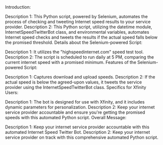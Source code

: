 Introduction:

Description 1: This Python script, powered by Selenium, automates the process of checking and tweeting Internet speed results to your service provider.
Description 2: This Python script, utilizing the datetime module, InternetSpeedTwitterBot class, and environmental variables, automates Internet speed checks and tweets the results if the actual speed falls below the promised threshold.
Details about the Selenium-powered Script:

Description 1: It utilizes the "highspeedinternet.com" speed test tool.
Description 2: The script is scheduled to run daily at 5 PM, comparing the current internet speed with a promised minimum.
Features of the Selenium-powered Script:

Description 1: Captures download and upload speeds.
Description 2: If the actual speed is below the agreed-upon values, it tweets the service provider using the InternetSpeedTwitterBot class.
Specifics for Xfinity Users:

Description 1: The bot is designed for use with Xfinity, and it includes dynamic parameters for personalization.
Description 2: Keep your internet service provider accountable and ensure you're getting the promised speeds with this automated Python script.
Overall Message:

Description 1: Keep your internet service provider accountable with this automated Internet Speed Twitter Bot.
Description 2: Keep your internet service provider on track with this comprehensive automated Python script.
